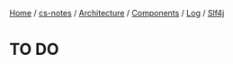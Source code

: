 [Home](https://mengxianbin.github.io) /
[cs-notes](https://mengxianbin.github.io/cs-notes/site) /
[Architecture](https://mengxianbin.github.io/cs-notes/site/Architecture) /
[Components](https://mengxianbin.github.io/cs-notes/site/Architecture/Components) /
[Log](https://mengxianbin.github.io/cs-notes/site/Architecture/Components/Log) /
[Slf4j](https://mengxianbin.github.io/cs-notes/site/Architecture/Components/Log/Slf4j)

# TO DO
